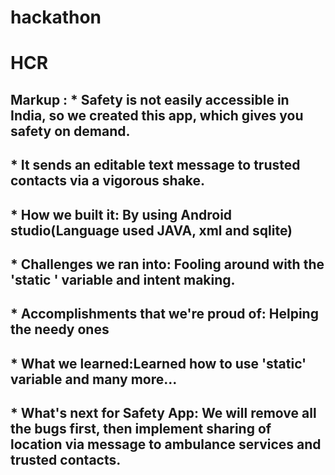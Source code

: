 # hackathon
# HCR
## Markup : * Safety is not easily accessible in India, so we created this app, which gives you safety on demand.


## * It sends an editable text message to trusted contacts via a vigorous shake.

## * How we built it: By using Android studio(Language used JAVA, xml and sqlite)

## * Challenges we ran into: Fooling around with the 'static ' variable and intent making.

## * Accomplishments that we're proud of: Helping the needy ones

## * What we learned:Learned how to use 'static' variable and many more...

## * What's next for Safety App: We will remove all the bugs first, then implement sharing of location via message to ambulance services and trusted contacts.
